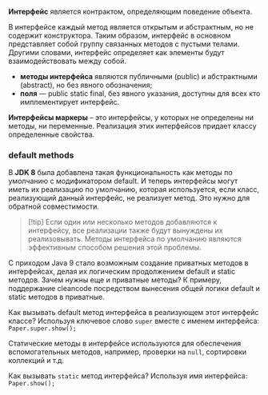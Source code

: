 **Интерфейс** является контрактом, определяющим поведение объекта.

В интерфейсе каждый метод является открытым и абстрактным, но не содержит конструктора. Таким образом, интерфейс в основном представляет собой группу связанных методов с пустыми телами. Другими словами, интерфейс определяет как элементы будут взаимодействовать между собой.

- **методы интерфейса** являются публичными (public) и абстрактными (abstract), но без явного обозначения;
- **поля** — public static final, без явного указания, доступны для всех кто имплементирует интерфейс.

**Интерфейсы маркеры** – это интерфейсы, у которых не определены ни методы, ни переменные. Реализация этих интерфейсов придает классу определенные свойства.

### default methods
В **JDK 8** была добавлена такая функциональность как методы по умолчанию с модификатором default. И теперь интерфейсы могут иметь их реализацию по умолчанию, которая используется, если класс, реализующий данный интерфейс, не реализует метод. Это нужно для обратной совместимости.
> [!tip] Если один или несколько методов добавляются к интерфейсу, все реализации также будут вынуждены их реализовывать. Методы интерфейса по умолчанию являются эффективным способом решения этой проблемы.

С приходом Java 9 стало возможным создание приватных методов в интерфейсах, делая их логическим продолжением default и static методов. Зачем нужны еще и приватные методы? К примеру, поддержание cleancode посредством вынесения общей логики default и static методов в приватные.

Как вызывать default метод интерфейса в реализующем этот интерфейс классе? Используя ключевое слово `super` вместе с именем интерфейса: `Paper.super.show();`

Статические методы в интерфейсе используются для обеспечения вспомогательных методов, например, проверки на `null`, сортировки коллекций и т.д.

Как вызывать `static` метод интерфейса? Используя имя интерфейса: `Paper.show();`